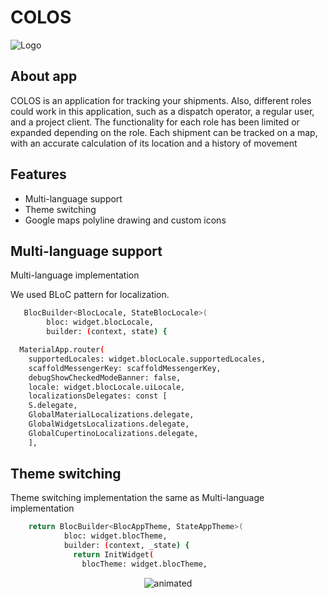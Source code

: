 # COLOS
![Logo](https://github.com/GaLenN3228/portfolio_preview/blob/main/assets/colos_logo.png?raw=true)

## About app

COLOS is an application for tracking your shipments. Also, different roles could work in this application, such as a dispatch operator, a regular user, and a project client. The functionality for each role has been limited or expanded depending on the role. Each shipment can be tracked on a map, with an accurate calculation of its location and a history of movement

## Features

- Multi-language support
- Theme switching
- Google maps polyline drawing and custom icons


## Multi-language support

Multi-language implementation

We used BLoC pattern for localization. 

```bash
   BlocBuilder<BlocLocale, StateBlocLocale>(
        bloc: widget.blocLocale,
        builder: (context, state) {
```

```bash
  MaterialApp.router(
    supportedLocales: widget.blocLocale.supportedLocales,
    scaffoldMessengerKey: scaffoldMessengerKey,
    debugShowCheckedModeBanner: false,
    locale: widget.blocLocale.uiLocale,
    localizationsDelegates: const [
    S.delegate,
    GlobalMaterialLocalizations.delegate,
    GlobalWidgetsLocalizations.delegate,
    GlobalCupertinoLocalizations.delegate,
    ],
```

## Theme switching

Theme switching implementation the same as Multi-language implementation


```bash
    return BlocBuilder<BlocAppTheme, StateAppTheme>(
            bloc: widget.blocTheme,
            builder: (context, _state) {
              return InitWidget(
                blocTheme: widget.blocTheme,
```



<p align="center">
  <img src="https://github.com/GaLenN3228/portfolio_preview/blob/main/assets/theme_and_language.gif" alt="animated" />
</p>

